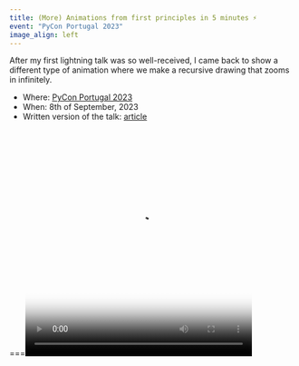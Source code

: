 ```yaml
---
title: (More) Animations from first principles in 5 minutes ⚡️
event: "PyCon Portugal 2023"
image_align: left
---
```


After my first lightning talk was so well-received, I came back to show a different type of animation where we make a recursive drawing that zooms in infinitely.

 - Where: [PyCon Portugal 2023](https://2023.pycon.pt)
 - When: 8th of September, 2023
 - Written version of the talk: [article](/blog/more-animations-from-first-principles-in-5-minutes)

===<video width="400" height="400" poster="/blog/more-animations-from-first-principles-in-5-minutes/_zoom_triangle.mp4.thumb.png" controls>
    <source src="/blog/more-animations-from-first-principles-in-5-minutes/_zoom_triangle.mp4" type="video/mp4">
  </video>
</div>
